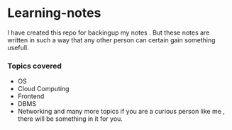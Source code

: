 # Learning-notes
I have created this repo for backingup my notes .
But these notes are written in such a way that any other person can certain gain something usefull.
### Topics covered 
- OS
- Cloud Computing
- Frontend
- DBMS
- Networking and many more topics
if you are a curious person like me , there will be something in it for you.
